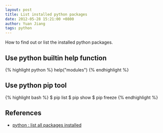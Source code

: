 ```yaml
---
layout: post
title: List installed python packages
date: 2012-05-28 15:21:00 +0800
author: Yuan Jiang
tags: python
---
```


How to find out or list the installed python packages.

## Use python builtin help function
{% highlight python %}
help("modules")
{% endhighlight %}

## Use python pip tool
{% highlight bash %}
$ pip list
$ pip show
$ pip freeze
{% endhighlight %}

## References
- [python : list all packages installed](http://blog.revathskumar.com/2011/10/python-list-all-packages-installed.html)
